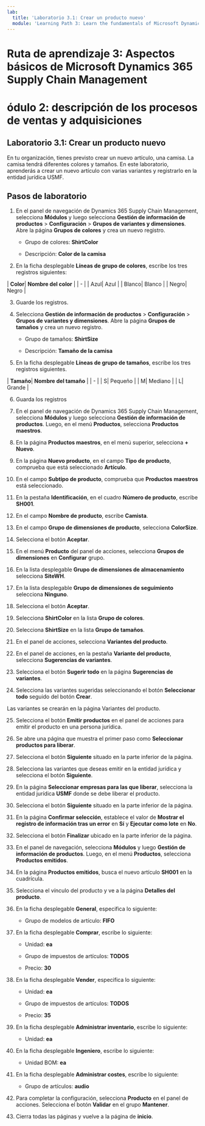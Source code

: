 ```yaml
---
lab:
  title: 'Laboratorio 3.1: Crear un producto nuevo'
  module: 'Learning Path 3: Learn the fundamentals of Microsoft Dynamics 365 Supply Chain Management'
---
```


# Ruta de aprendizaje 3: Aspectos básicos de Microsoft Dynamics 365 Supply Chain Management
# ódulo 2: descripción de los procesos de ventas y adquisiciones

## Laboratorio 3.1: Crear un producto nuevo

En tu organización, tienes previsto crear un nuevo artículo, una camisa. La camisa tendrá diferentes colores y tamaños. En este laboratorio, aprenderás a crear un nuevo artículo con varias variantes y registrarlo en la entidad jurídica USMF.

## Pasos de laboratorio

1. En el panel de navegación de Dynamics 365 Supply Chain Management, selecciona **Módulos** y luego selecciona **Gestión de información de productos** > **Configuración** > **Grupos de variantes y dimensiones**. Abre la página **Grupos de colores** y crea un nuevo registro.

    - Grupo de colores: **ShirtColor**

    - Descripción: **Color de la camisa**

2. En la ficha desplegable **Líneas de grupo de colores**, escribe los tres registros siguientes:

| **Color**| **Nombre del color** |
| - |
| Azul| Azul |
| Blanco| Blanco |
| Negro| Negro |

3. Guarde los registros.

4. Selecciona **Gestión de información de productos** > **Configuración** > **Grupos de variantes y dimensiones**. Abre la página **Grupos de tamaños** y crea un nuevo registro.

    - Grupo de tamaños: **ShirtSize**

    - Descripción: **Tamaño de la camisa**

5. En la ficha desplegable **Líneas de grupo de tamaños**, escribe los tres registros siguientes.

| **Tamaño**| **Nombre del tamaño** |
| - |
| S| Pequeño |
| M| Mediano |
| L| Grande |

6. Guarda los registros

7. En el panel de navegación de Dynamics 365 Supply Chain Management, selecciona **Módulos** y luego selecciona **Gestión de información de productos**. Luego, en el menú **Productos**, selecciona **Productos maestros**.

8. En la página **Productos maestros**, en el menú superior, selecciona **+ Nuevo**.

9. En la página **Nuevo producto**, en el campo **Tipo de producto**, comprueba que está seleccionado **Artículo**.

10. En el campo **Subtipo de producto**, comprueba que **Productos** **maestros** está seleccionado.

11. En la pestaña **Identificación**, en el cuadro **Número de producto**, escribe **SH001**.

12. En el campo **Nombre de producto**, escribe **Camista**.

13. En el campo **Grupo de dimensiones de producto**, selecciona **ColorSize**.

14. Selecciona el botón **Aceptar**.

15. En el menú **Producto** del panel de acciones, selecciona **Grupos de dimensiones** en **Configurar** grupo.

16. En la lista desplegable **Grupo de dimensiones de almacenamiento** selecciona **SiteWH**.

17. En la lista desplegable **Grupo de dimensiones de seguimiento** selecciona **Ninguno**.

18. Selecciona el botón **Aceptar**.

19. Selecciona **ShirtColor** en la lista **Grupo de colores**.

20. Selecciona **ShirtSize** en la lista **Grupo de tamaños**.

21. En el panel de acciones, selecciona **Variantes del producto**.

22. En el panel de acciones, en la pestaña **Variante del producto**, selecciona **Sugerencias de variantes**.

23. Selecciona el botón **Sugerir todo** en la página **Sugerencias de variantes**.

24. Selecciona las variantes sugeridas seleccionando el botón **Seleccionar todo** seguido del botón **Crear**.

Las variantes se crearán en la página Variantes del producto.

25. Selecciona el botón **Emitir productos** en el panel de acciones para emitir el producto en una persona jurídica.

26. Se abre una página que muestra el primer paso como **Seleccionar productos para liberar**.

27. Selecciona el botón **Siguiente** situado en la parte inferior de la página.

28. Selecciona las variantes que deseas emitir en la entidad jurídica y selecciona el botón **Siguiente**.

29. En la página **Seleccionar empresas para las que liberar**, selecciona la entidad jurídica **USMF** donde se debe liberar el producto.

30. Selecciona el botón **Siguiente** situado en la parte inferior de la página.

31. En la página **Confirmar selección**, establece el valor de **Mostrar el registro de información tras un error** en **Sí** y **Ejecutar como lote** en **No**.

32. Selecciona el botón **Finalizar** ubicado en la parte inferior de la página.

16. En el panel de navegación, selecciona **Módulos** y luego **Gestión de información de productos**. Luego, en el menú **Productos**, selecciona **Productos emitidos**.

33. En la página **Productos emitidos**, busca el nuevo artículo **SH001** en la cuadrícula.

34. Selecciona el vínculo del producto y ve a la página **Detalles del producto**.

35. En la ficha desplegable **General**, especifica lo siguiente:

    - Grupo de modelos de artículo: **FIFO**

36. En la ficha desplegable **Comprar**, escribe lo siguiente:

    - Unidad: **ea**

    - Grupo de impuestos de artículos: **TODOS**

    - Precio: **30**

37. En la ficha desplegable **Vender**, especifica lo siguiente:

    - Unidad: **ea**

    - Grupo de impuestos de artículos: **TODOS**

    - Precio: **35**

38. En la ficha desplegable **Administrar inventario**, escribe lo siguiente:

    - Unidad: **ea**

39. En la ficha desplegable **Ingeniero**, escribe lo siguiente:

    - Unidad BOM: **ea**

40. En la ficha desplegable **Administrar costes**, escribe lo siguiente:

    - Grupo de artículos: **audio**

41. Para completar la configuración, selecciona **Producto** en el panel de acciones. Selecciona el botón **Validar** en el grupo **Mantener**.

42. Cierra todas las páginas y vuelve a la página de **inicio**.

 
